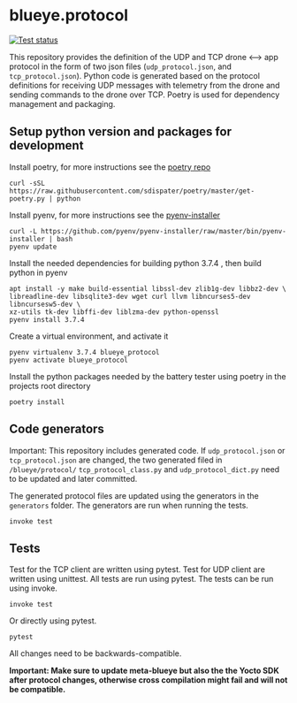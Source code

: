 # blueye.protocol
[![Test status](https://github.com/BluEye-Robotics/p2_app_protocol/workflows/PythonTests/badge.svg)](https://github.com/BluEye-Robotics/p2_app_protocol/actions)

This repository provides the definition of the UDP and TCP drone <--> app protocol in the form of two json files (`udp_protocol.json`, and `tcp_protocol.json`). Python code is generated based on the protocol definitions for receiving UDP messages with telemetry from the drone and sending commands to the drone over TCP.
Poetry is used for dependency management and packaging.

## Setup python version and packages for development
Install poetry, for more instructions see the [poetry repo](https://github.com/sdispater/poetry)

``` shell
curl -sSL https://raw.githubusercontent.com/sdispater/poetry/master/get-poetry.py | python
```

Install pyenv, for more instructions see the [pyenv-installer](https://github.com/pyenv/pyenv-installer)

``` shell
curl -L https://github.com/pyenv/pyenv-installer/raw/master/bin/pyenv-installer | bash
pyenv update
```

Install the needed dependencies for building python 3.7.4 , then build python in pyenv
``` shell
apt install -y make build-essential libssl-dev zlib1g-dev libbz2-dev \
libreadline-dev libsqlite3-dev wget curl llvm libncurses5-dev libncursesw5-dev \
xz-utils tk-dev libffi-dev liblzma-dev python-openssl
pyenv install 3.7.4
```

Create a virtual environment, and activate it
``` shell
pyenv virtualenv 3.7.4 blueye_protocol
pyenv activate blueye_protocol
```

Install the python packages needed by the battery tester using poetry in the projects root directory

``` shell
poetry install
```

## Code generators
Important: This repository includes generated code. If `udp_protocol.json` or `tcp_protocol.json` are changed, the two generated filed in `/blueye/protocol/` `tcp_protocol_class.py` and `udp_protocol_dict.py` need to be updated and later committed.

The generated protocol files are updated using the generators in the `generators` folder. The generators are run when running the tests.
``` shell
invoke test
```

## Tests
Test for the TCP client are written using pytest. Test for UDP client are written using unittest. All tests are run using pytest. The tests can be run using invoke.

``` shell
invoke test
```
Or directly using pytest.

``` shell
pytest
```

All changes need to be backwards-compatible.

**Important:
Make sure to update meta-blueye but also the the Yocto SDK after protocol changes, otherwise cross compilation might fail and will not be compatible.**
